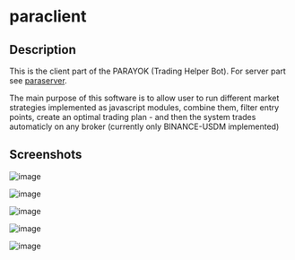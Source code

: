 # paraclient

## Description

This is the client part of the PARAYOK (Trading Helper Bot). For server part see [paraserver](https://github.com/tsol/paraserver). 

The main purpose of this software is to allow user to run different market strategies implemented as javascript modules, combine them, filter entry points, create an optimal trading plan - and then the system trades automaticly on any broker (currently only BINANCE-USDM implemented)


## Screenshots

![image](https://user-images.githubusercontent.com/1220139/211576263-b2f123e9-8b2f-4af1-84c4-1e3d13092f0a.png)

![image](https://user-images.githubusercontent.com/1220139/211576717-416580a5-fd47-4d13-a532-e0e0679bc0b5.png)

![image](https://user-images.githubusercontent.com/1220139/211576906-3b4489d7-857b-467b-9828-e31c6f804699.png)

![image](https://user-images.githubusercontent.com/1220139/211578280-32056aa5-1453-4118-8f2c-5e46c4130b1e.png)

![image](https://user-images.githubusercontent.com/1220139/211578654-e2fc02d3-b4d9-487a-b44b-14e7e995ca5f.png)



